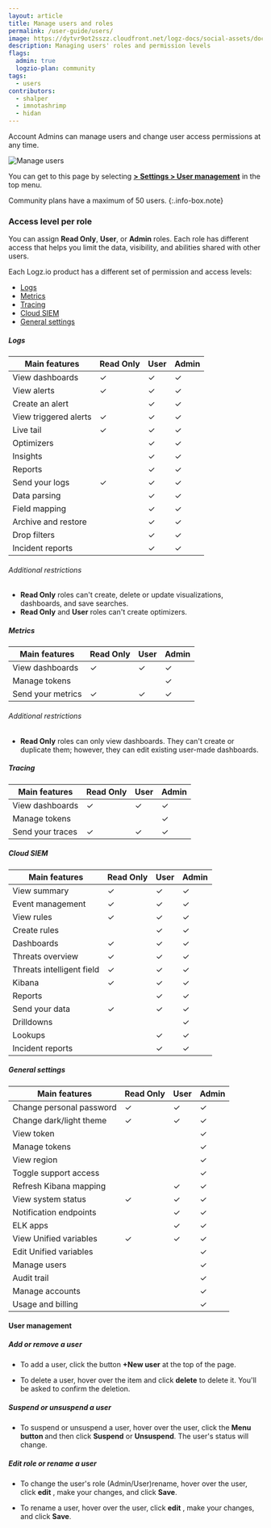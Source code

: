 ```yaml
---
layout: article
title: Manage users and roles
permalink: /user-guide/users/
image: https://dytvr9ot2sszz.cloudfront.net/logz-docs/social-assets/docs-social.jpg
description: Managing users' roles and permission levels
flags:
  admin: true
  logzio-plan: community
tags:
  - users
contributors:
  - shalper
  - imnotashrimp
  - hidan
---
```


Account Admins can manage users and change user access permissions at any time.

![Manage users](https://dytvr9ot2sszz.cloudfront.net/logz-docs/access-and-authentication/manage-users-demo.png)

You can get to this page
by selecting [**<i class="li li-gear"></i> > Settings > User management**](https://app.logz.io/#/dashboard/settings/manage-users)
in the top menu.

Community plans have a maximum of 50 users.
{:.info-box.note}

### Access level per role

You can assign **Read Only**, **User**, or **Admin** roles. Each role has different access that helps you limit the data, visibility, and abilities shared with other users.

Each Logz.io product has a different set of permission and access levels:

* [Logs](/user-guide/users/#logs)
* [Metrics](/user-guide/users/#metrics)
* [Tracing](/user-guide/users/#tracing)
* [Cloud SIEM](/user-guide/users/#cloud-siem)
* [General settings](/user-guide/users/#general-settings)

##### Logs


| **Main features**                       | Read Only | User | Admin |
|-----------------------------------------|-----------|------|-------|
| View dashboards                         | ✓         | ✓    | ✓     |
| View alerts                             | ✓         | ✓    | ✓     |
| Create an alert                         |           | ✓    | ✓     |
| View triggered alerts                   | ✓         | ✓    | ✓     |
| Live tail                               | ✓         | ✓    | ✓     |
| Optimizers                              |           | ✓    | ✓     |
| Insights                                |           | ✓    | ✓     |
| Reports                                 |           | ✓    | ✓     |
| Send your logs                          | ✓         | ✓    | ✓     |
| Data parsing                            |           | ✓    | ✓     |
| Field mapping                           |           | ✓    | ✓     |
| Archive and restore                     |           | ✓    | ✓     |
| Drop filters                            |           | ✓    | ✓     |
| Incident reports                        |           | ✓    | ✓     |

###### Additional restrictions

* **Read Only** roles can't create, delete or update visualizations, dashboards, and save searches.
* **Read Only** and **User** roles can't create optimizers.


##### Metrics

| **Main features**                       | Read Only | User | Admin |
|-----------------------------------------|-----------|------|-------|
| View dashboards                         | ✓         | ✓    | ✓     |
| Manage tokens                           |           |      | ✓     |
| Send your metrics                       | ✓         | ✓    | ✓     |

###### Additional restrictions

* **Read Only** roles can only view dashboards. They can't create or duplicate them; however, they can edit existing user-made dashboards.

##### Tracing

| **Main features**                       | Read Only | User | Admin |
|-----------------------------------------|-----------|------|-------|
| View dashboards                         | ✓         | ✓    | ✓     |
| Manage tokens                           |           |      | ✓     |
| Send your traces                        | ✓         | ✓    | ✓     |

##### Cloud SIEM

| **Main features**                       | Read Only | User | Admin |
|-----------------------------------------|-----------|------|-------|
| View summary                            | ✓         | ✓    | ✓     |
| Event management                        | ✓         | ✓    | ✓     |
| View rules                              | ✓         | ✓    | ✓     |
| Create rules                            |           | ✓    | ✓     |
| Dashboards                              | ✓         | ✓    | ✓     |
| Threats overview                        | ✓         | ✓    | ✓     |
| Threats intelligent field               | ✓         | ✓    | ✓     |
| Kibana                                  | ✓         | ✓    | ✓     |
| Reports                                 |           | ✓    | ✓     |
| Send your data                          | ✓         | ✓    | ✓     |
| Drilldowns                              |           |      | ✓     |
| Lookups                                 |           | ✓    | ✓     |
| Incident reports                        |           | ✓    | ✓     |


##### General settings

| **Main features**                       | Read Only | User | Admin |
|-----------------------------------------|-----------|------|-------|
| Change personal password                | ✓         | ✓    | ✓     |
| Change dark/light theme                 | ✓         | ✓    | ✓     |
| View token                              |           |      | ✓     |
| Manage tokens                           |           |      | ✓     |
| View region                             |           |      | ✓     |
| Toggle support access                   |           |      | ✓     |
| Refresh Kibana mapping                  |           | ✓    | ✓     |
| View system status                      | ✓         | ✓    | ✓     |
| Notification endpoints                  |           | ✓    | ✓     |
| ELK apps                                |           | ✓    | ✓     |
| View Unified variables                  | ✓         | ✓    | ✓     |
| Edit Unified variables                  |           |      | ✓     |
| Manage users                            |           |      | ✓     |
| Audit trail                             |           |      | ✓     |
| Manage accounts                         |           |      | ✓     |
| Usage and billing                       |           |      | ✓     |


#### User management

##### Add or remove a user

* To add a user,
  click the button **+New user** at the top of the page.

* To delete a user, hover over the item and click **delete** <i class="li li-trash"></i> to delete it. You'll be asked to confirm the deletion.

##### Suspend or unsuspend a user

* To suspend or unsuspend a user, hover over the user,
click the **Menu button <i class="li li-ellipsis-v"></i>**
and then click **Suspend** or **Unsuspend**. The user's status will change.

##### Edit role or rename a user

* To change the user's role (Admin/User)rename, hover over the user, click **edit** <i class="li li-pencil"></i>, make your changes, and click **Save**.

* To rename a user, hover over the user, click **edit** <i class="li li-pencil"></i>, make your changes, and click **Save**.